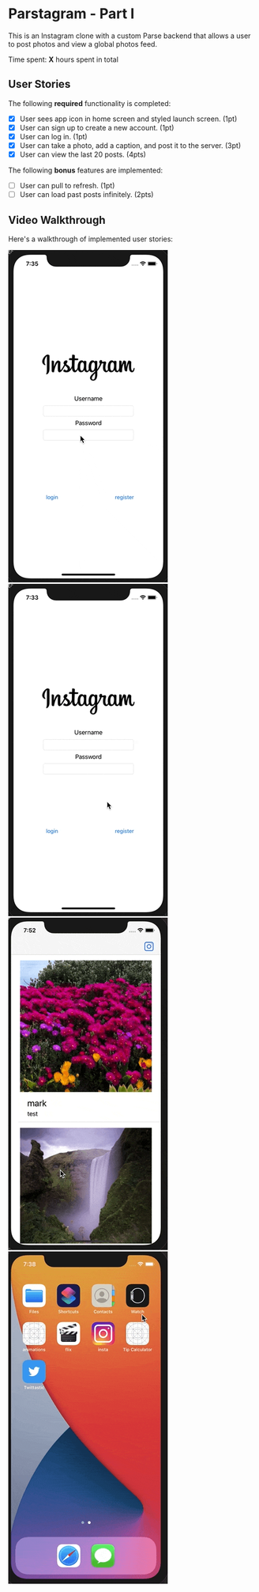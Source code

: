# Parstagram - Part I

This is an Instagram clone with a custom Parse backend that allows a user to post photos and view a global photos feed.

Time spent: **X** hours spent in total

## User Stories

The following **required** functionality is completed:

- [x] User sees app icon in home screen and styled launch screen. (1pt)
- [x] User can sign up to create a new account. (1pt)
- [x] User can log in. (1pt)
- [x] User can take a photo, add a caption, and post it to the server. (3pt)
- [x] User can view the last 20 posts. (4pts)

The following **bonus** features are implemented:

- [ ] User can pull to refresh. (1pt)
- [ ] User can load past posts infinitely. (2pts)

## Video Walkthrough

Here's a walkthrough of implemented user stories:

![login](https://github.com/indezz/insta/blob/main/gifs/login.gif)
![account creation](https://github.com/indezz/insta/blob/main/gifs/signup.gif)
![post](https://github.com/indezz/insta/blob/main/gifs/post.gif)
![launch screen](https://github.com/indezz/insta/blob/main/gifs/launch%20screen.gif)

